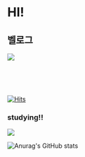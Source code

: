 
<h1>HI!</h1>

<h2>벨로그</h2>
<a href = "https://velog.io/@variablejun"><img src = "https://img.shields.io/badge/Velog-#D1B2FF.svg?&style=for-the-badge&logo=Velog&logoColor=#B2CCFF"></a>
<br><br>
  
<br><br>
  

[![Hits](https://hits.seeyoufarm.com/api/count/incr/badge.svg?url=https%3A%2F%2Fgithub.com%2Fvariablejun&count_bg=%2368FDFF&title_bg=%23BF76F5&icon=&icon_color=%23E7E7E7&title=Hi%2C+Caravan&edge_flat=false)](https://hits.seeyoufarm.com)
  
<h3>studying!!</h3>
<img src="https://img.shields.io/badge/Python-3766AB?style=flat-square&logo=Python&logoColor=white"/></a><br>

![Anurag's GitHub stats](https://github-readme-stats.vercel.app/api?username=variablejun&show_icons=true&theme=radical)
<!--
**variablejun/variablejun** is a ✨ _special_ ✨ repository because its `README.md` (this file) appears on your GitHub profile.

Here are some ideas to get you started:

- 🔭 I’m currently working on ...
- 🌱 I’m currently learning ...
- 👯 I’m looking to collaborate on ...
- 🤔 I’m looking for help with ...
- 💬 Ask me about ...
- 📫 How to reach me: ...
- 😄 Pronouns: ...
- ⚡ Fun fact: ...
-->
